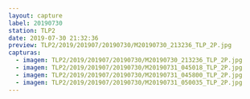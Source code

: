 ```yaml
---
layout: capture
label: 20190730
station: TLP2
date: 2019-07-30 21:32:36
preview: TLP2/2019/201907/20190730/M20190730_213236_TLP_2P.jpg
capturas:
  - imagem: TLP2/2019/201907/20190730/M20190730_213236_TLP_2P.jpg
  - imagem: TLP2/2019/201907/20190730/M20190731_045018_TLP_2P.jpg
  - imagem: TLP2/2019/201907/20190730/M20190731_045800_TLP_2P.jpg
  - imagem: TLP2/2019/201907/20190730/M20190731_050035_TLP_2P.jpg
---
```

